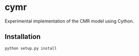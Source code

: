 # cymr
Experimental implementation of the CMR model using Cython.

## Installation

```bash
python setup.py install
```
